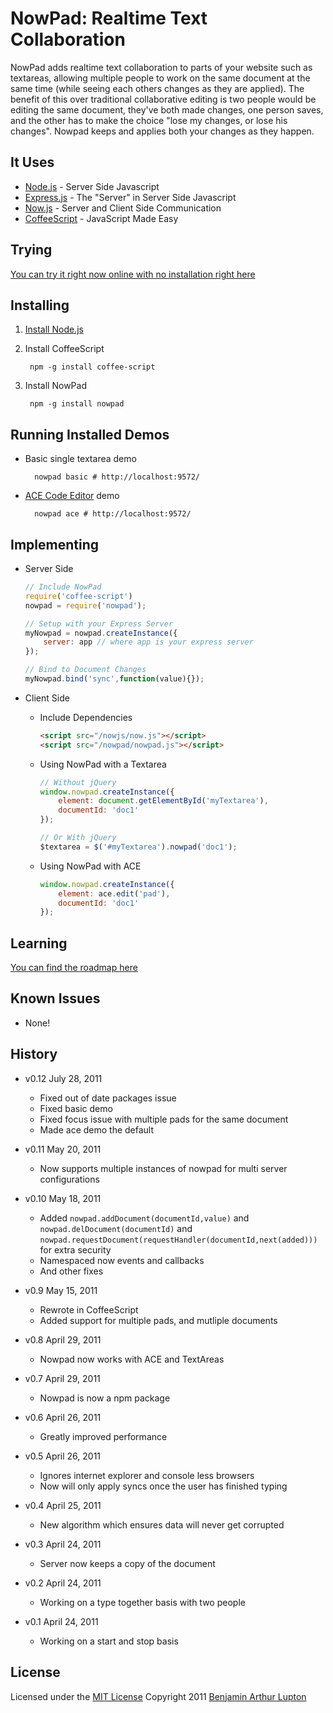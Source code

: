 # NowPad: Realtime Text Collaboration

NowPad adds realtime text collaboration to parts of your website such as textareas, allowing multiple people to work on the same document at the same time (while seeing each others changes as they are applied). The benefit of this over traditional collaborative editing is two people would be editing the same document, they've both made changes, one person saves, and the other has to make the choice "lose my changes, or lose his changes". Nowpad keeps and applies both your changes as they happen.


## It Uses

* [Node.js](http://nodejs.org) - Server Side Javascript
* [Express.js](http://expressjs.com/) - The "Server" in Server Side Javascript
* [Now.js](http://nowjs.com/) - Server and Client Side Communication
* [CoffeeScript](http://jashkenas.github.com/coffee-script/) - JavaScript Made Easy


## Trying

[You can try it right now online with no installation right here](http://nowpad.nodester.com)


## Installing


1. [Install Node.js](https://github.com/balupton/node/wiki/Installing-Node.js)

2. Install CoffeeScript
		
		npm -g install coffee-script

3. Install NowPad

		npm -g install nowpad


## Running Installed Demos

- Basic single textarea demo

		nowpad basic # http://localhost:9572/

- [ACE Code Editor](http://ace.ajax.org/) demo

		nowpad ace # http://localhost:9572/


## Implementing

- Server Side
	
	``` javascript
	// Include NowPad
	require('coffee-script')
	nowpad = require('nowpad');

	// Setup with your Express Server
	myNowpad = nowpad.createInstance({
		server: app // where app is your express server
	});

	// Bind to Document Changes
	myNowpad.bind('sync',function(value){});
	```

- Client Side

	- Include Dependencies
		
		``` html
		<script src="/nowjs/now.js"></script>
		<script src="/nowpad/nowpad.js"></script>
		```

	- Using NowPad with a Textarea

		``` javascript
		// Without jQuery
		window.nowpad.createInstance({
			element: document.getElementById('myTextarea'),
			documentId: 'doc1'
		});

		// Or With jQuery
		$textarea = $('#myTextarea').nowpad('doc1');
		```

	- Using NowPad with ACE
		
		``` javascript
		window.nowpad.createInstance({
			element: ace.edit('pad'),
			documentId: 'doc1'
		});
		```


## Learning

[You can find the roadmap here](https://github.com/balupton/nowpad/wiki/Roadmap)


## Known Issues

- None!


## History

- v0.12 July 28, 2011
	- Fixed out of date packages issue
	- Fixed basic demo
	- Fixed focus issue with multiple pads for the same document
	- Made ace demo the default

- v0.11 May 20, 2011
	- Now supports multiple instances of nowpad for multi server configurations

- v0.10 May 18, 2011
	- Added `nowpad.addDocument(documentId,value)` and `nowpad.delDocument(documentId)` and `nowpad.requestDocument(requestHandler(documentId,next(added)))` for extra security
	- Namespaced now events and callbacks
	- And other fixes

- v0.9 May 15, 2011
	- Rewrote in CoffeeScript
	- Added support for multiple pads, and mutliple documents

- v0.8 April 29, 2011
	- Nowpad now works with ACE and TextAreas

- v0.7 April 29, 2011
	- Nowpad is now a npm package

- v0.6 April 26, 2011
	- Greatly improved performance

- v0.5 April 26, 2011
	- Ignores internet explorer and console less browsers
	- Now will only apply syncs once the user has finished typing

- v0.4 April 25, 2011
	- New algorithm which ensures data will never get corrupted

- v0.3 April 24, 2011
	- Server now keeps a copy of the document

- v0.2 April 24, 2011
	- Working on a type together basis with two people

- v0.1 April 24, 2011
	- Working on a start and stop basis


## License

Licensed under the [MIT License](http://creativecommons.org/licenses/MIT/)
Copyright 2011 [Benjamin Arthur Lupton](http://balupton.com)
